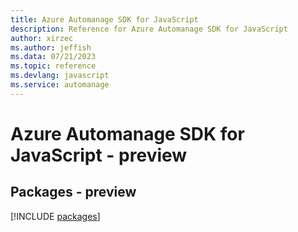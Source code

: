 ```yaml
---
title: Azure Automanage SDK for JavaScript
description: Reference for Azure Automanage SDK for JavaScript
author: xirzec
ms.author: jeffish
ms.data: 07/21/2023
ms.topic: reference
ms.devlang: javascript
ms.service: automanage
---
```

# Azure Automanage SDK for JavaScript - preview
## Packages - preview
[!INCLUDE [packages](automanage-index.md)]